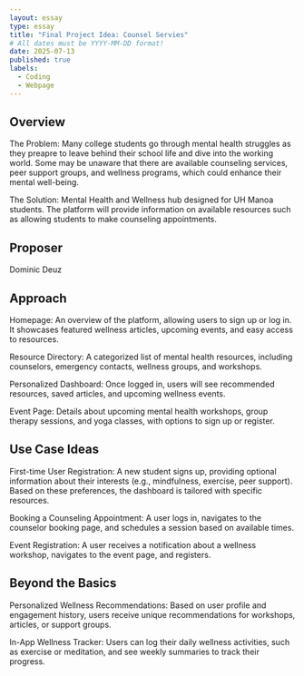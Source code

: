 ```yaml
---
layout: essay
type: essay
title: "Final Project Idea: Counsel Servies"
# All dates must be YYYY-MM-DD format!
date: 2025-07-13
published: true
labels:
  - Coding
  - Webpage
---
```




## Overview

The Problem: Many college students go through mental health struggles as they preapre to leave behind their school life and dive into the working world. Some may be unaware that there are available counseling services, peer support groups, and wellness programs, which could enhance their mental well-being.

The Solution: Mental Health and Wellness hub designed for UH Manoa students. The platform will provide information on available resources such as allowing students to make counseling appointments.

## Proposer

Dominic Deuz

## Approach

Homepage: An overview of the platform, allowing users to sign up or log in. It showcases featured wellness articles, upcoming events, and easy access to resources.

Resource Directory: A categorized list of mental health resources, including counselors, emergency contacts, wellness groups, and workshops.

Personalized Dashboard: Once logged in, users will see recommended resources, saved articles, and upcoming wellness events.

Event Page: Details about upcoming mental health workshops, group therapy sessions, and yoga classes, with options to sign up or register.

## Use Case Ideas

First-time User Registration: A new student signs up, providing optional information about their interests (e.g., mindfulness, exercise, peer support). Based on these preferences, the dashboard is tailored with specific resources.

Booking a Counseling Appointment: A user logs in, navigates to the counselor booking page, and schedules a session based on available times.

Event Registration: A user receives a notification about a wellness workshop, navigates to the event page, and registers.

## Beyond the Basics

Personalized Wellness Recommendations: Based on user profile and engagement history, users receive unique recommendations for workshops, articles, or support groups.

In-App Wellness Tracker: Users can log their daily wellness activities, such as exercise or meditation, and see weekly summaries to track their progress.
